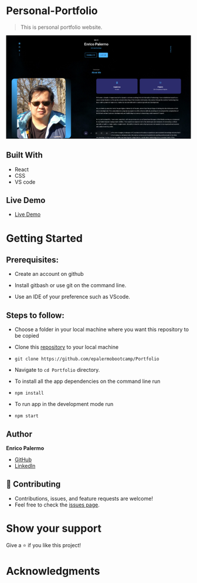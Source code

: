 # Personal-Portfolio

> This is personal portfolio website.

![Portfolio](./src/assets/ScreenGrab.png)

## Built With

- React
- CSS
- VS code

## Live Demo

- [Live Demo](https://EP-portfolio.netlify.app/)

# Getting Started

## Prerequisites:

- Create an account on github

- Install gitbash or use git on the command line.

- Use an IDE of your preference such as VScode.

## Steps to follow:

- Choose a folder in your local machine where you want this repository to be copied

- Clone this [repository](https://github.com/epalermobootcamp/Portfolio) to your local machine
- ```
  git clone https://github.com/epalermobootcamp/Portfolio
  ```

- Navigate to `cd Portfolio` directory.

- To install all the app dependencies on the command line run
- ```
  npm install
  ```
- To run app in the development mode run
- ```
  npm start
  ```

## Author

**Enrico Palermo**

- [GitHub](https://github.com/epalermobootcamp)
- [LinkedIn](https://www.linkedin.com/in/enrico-palermo-12bb8162/)

## 🤝 Contributing

- Contributions, issues, and feature requests are welcome!
- Feel free to check the [issues page](https://github.com/epalermobootcamp/Portfolio/issues).

# Show your support

Give a ⭐ if you like this project!

# Acknowledgments
